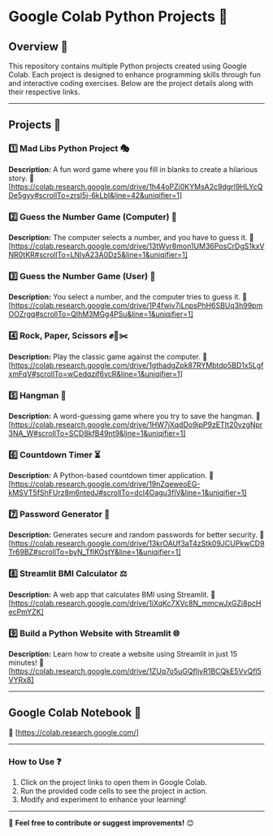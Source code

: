 # Google Colab Python Projects 🚀

## Overview 📝
This repository contains multiple Python projects created using Google Colab. Each project is designed to enhance programming skills through fun and interactive coding exercises. Below are the project details along with their respective links.

---

## Projects 📂

### 1️⃣ Mad Libs Python Project 🎭
**Description:** A fun word game where you fill in blanks to create a hilarious story.
🔗 [https://colab.research.google.com/drive/1h44oPZi0KYMsA2c9dgrl9HLYcQDe5gyy#scrollTo=zrsl5j-6kLbI&line=42&uniqifier=1]  

### 2️⃣ Guess the Number Game (Computer) 🎲
**Description:** The computer selects a number, and you have to guess it.
🔗 [https://colab.research.google.com/drive/13tWyr8mon1UM36PosCrDgS1kxVNR0tKR#scrollTo=LNIvA23A0Dz5&line=1&uniqifier=1]  

### 3️⃣ Guess the Number Game (User) 🔢
**Description:** You select a number, and the computer tries to guess it.
🔗 [https://colab.research.google.com/drive/1P4fwiv7iLnpsPhH6SBUq3h99pmOOZrgq#scrollTo=QIhM3MGg4PSu&line=1&uniqifier=1]  

### 4️⃣ Rock, Paper, Scissors ✊📄✂️
**Description:** Play the classic game against the computer.
🔗 [https://colab.research.google.com/drive/1gthadgZpk87RYMbtdp5BD1x5LgfxmFqV#scrollTo=wCedqzjf6ycR&line=1&uniqifier=1]  

### 5️⃣ Hangman 🏹
**Description:** A word-guessing game where you try to save the hangman.
🔗 [https://colab.research.google.com/drive/1HW7jXqdDo9jpP9zETIt20vzgNpr3NA_W#scrollTo=SCD8kfB49nt9&line=1&uniqifier=1]  

### 6️⃣ Countdown Timer ⏳
**Description:** A Python-based countdown timer application.
🔗 [https://colab.research.google.com/drive/19nZqeweoEG-kMSVT5fShFUrz8m6ntedJ#scrollTo=dcI4Oagu3flV&line=1&uniqifier=1]  

### 7️⃣ Password Generator 🔐
**Description:** Generates secure and random passwords for better security.
🔗 [https://colab.research.google.com/drive/13krOAUf3aT4zStk09JCUPkwCD9Tr69BZ#scrollTo=byN_TflKOstY&line=1&uniqifier=1]  

### 8️⃣ Streamlit BMI Calculator ⚖️
**Description:** A web app that calculates BMI using Streamlit.
🔗 [https://colab.research.google.com/drive/1iXqKc7XVc8N_mmcwJxGZi8pcHecPmYZK]  

### 9️⃣ Build a Python Website with Streamlit 🌐
**Description:** Learn how to create a website using Streamlit in just 15 minutes!
🔗 [https://colab.research.google.com/drive/1ZUq7o5uGQfIjyR1BCQkE5VvQfl5VYRx8]  

---

## Google Colab Notebook 📜
🔗 [https://colab.research.google.com/]

---

### How to Use ❓
1. Click on the project links to open them in Google Colab.
2. Run the provided code cells to see the project in action.
3. Modify and experiment to enhance your learning!

---

📌 **Feel free to contribute or suggest improvements!** 😊
